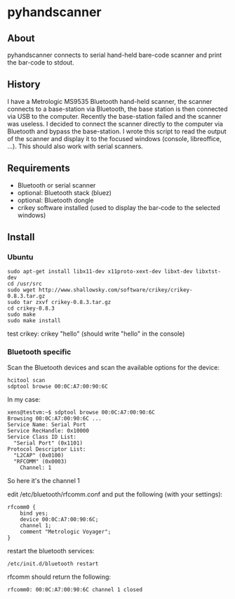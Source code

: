# pyhandscanner 

## About
pyhandscanner connects to serial hand-held bare-code scanner and print the bar-code to stdout.

## History
I have a Metrologic MS9535 Bluetooth hand-held scanner, the scanner connects to a base-station 
via Bluetooth, the base station is then connected via USB to the computer. Recently the base-station
failed and the scanner was useless. I decided to connect the scanner directly to the computer via
Bluetooth and bypass the base-station. I wrote this script to read the output of the scanner and
display it to the focused windows (console, libreoffice, ...). This should also work with serial
scanners.

## Requirements 
- Bluetooth or serial scanner
- optional: Bluetooth stack (bluez)
- optional: Bluetooth dongle
- crikey software installed (used to display the bar-code to the selected windows)

## Install

### Ubuntu
    sudo apt-get install libx11-dev x11proto-xext-dev libxt-dev libxtst-dev
    cd /usr/src
    sudo wget http://www.shallowsky.com/software/crikey/crikey-0.8.3.tar.gz
    sudo tar zxvf crikey-0.8.3.tar.gz
    cd crikey-0.8.3
    sudo make
    sudo make install

test crikey: 
    crikey "hello" (should write "hello" in the console)

### Bluetooth specific
Scan the Bluetooth devices and scan the available options for the device:

    hcitool scan
    sdptool browse 00:0C:A7:00:90:6C

In my case:

    xens@testvm:~$ sdptool browse 00:0C:A7:00:90:6C
    Browsing 00:0C:A7:00:90:6C ...
    Service Name: Serial Port
    Service RecHandle: 0x10000
    Service Class ID List:
      "Serial Port" (0x1101)
    Protocol Descriptor List:
      "L2CAP" (0x0100)
      "RFCOMM" (0x0003)
        Channel: 1


So here it's the channel 1

edit /etc/bluetooth/rfcomm.conf and put the following (with your settings):

	rfcomm0 {
		bind yes;
		device 00:0C:A7:00:90:6C;
		channel	1;
		comment "Metrologic Voyager";
	}

restart the bluetooth services:

    /etc/init.d/bluetooth restart
    
rfcomm should return the following:
    
    rfcomm0: 00:0C:A7:00:90:6C channel 1 closed




